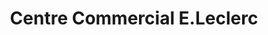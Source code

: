 ---
title: "Centre Commercial E.Leclerc"
url: /meyrargues/centre-commercial-e-leclerc/
shop: supermarché
---